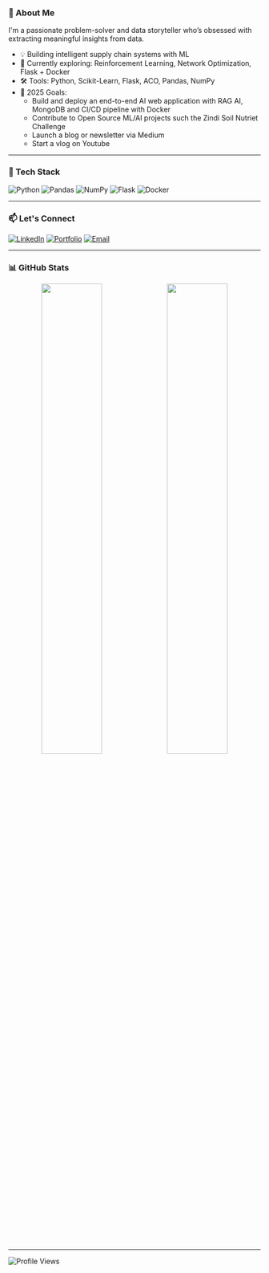 ### 🚀 About Me

I'm a passionate problem-solver and data storyteller who’s obsessed with extracting meaningful insights from data.

- 💡 Building intelligent supply chain systems with ML
- 🔭 Currently exploring: Reinforcement Learning, Network Optimization, Flask + Docker
- 🛠️ Tools: Python, Scikit-Learn, Flask, ACO, Pandas, NumPy
- 🌱 2025 Goals:
  - Build and deploy an end-to-end AI web application with RAG AI, MongoDB and CI/CD pipeline with Docker
  - Contribute to Open Source ML/AI projects such the Zindi Soil Nutriet Challenge
  - Launch a blog or newsletter via Medium
  - Start a vlog on Youtube 

---

### 🔧 Tech Stack

![Python](https://img.shields.io/badge/Python-Expert-3776AB?style=flat&logo=Python&logoColor=white&color=0D1117)
![Pandas](https://img.shields.io/badge/Pandas-Advanced-150458?style=flat&logo=Pandas&logoColor=white&color=0D1117)
![NumPy](https://img.shields.io/badge/Numpy-Advanced-013243?style=flat&logo=NumPy&logoColor=white&color=0D1117)
![Flask](https://img.shields.io/badge/Flask-Intermediate-000000?style=flat&logo=Flask&logoColor=white&color=0D1117)
![Docker](https://img.shields.io/badge/Docker-Learning-2496ED?style=flat&logo=Docker&logoColor=white&color=0D1117)

---

### 📫 Let's Connect

[![LinkedIn](https://img.shields.io/badge/LinkedIn-Connect-0077B5?style=for-the-badge&logo=linkedin&logoColor=white)](https://www.linkedin.com/in/stephen-waweru-b3133724/)
[![Portfolio](https://img.shields.io/badge/Portfolio-StephenWaweru.com-brightgreen?style=for-the-badge)](https://medium.com/@wawerunderitu8/stephen-nderitu-waweru-90e77644a654)
[![Email](https://img.shields.io/badge/Email-business@stephenwaweru.com-D14836?style=for-the-badge&logo=gmail&logoColor=white)](mailto:wawerunderitu8@gmail.com)

---

### 📊 GitHub Stats

<div align="center">
  <img width="49%" src="https://github-readme-streak-stats.herokuapp.com?user=StephenWaweru&theme=github-dark&hide_border=true" />
  <img width="49%" src="https://github-readme-stats.vercel.app/api?username=StephenWaweru&show_icons=true&theme=github_dark&hide_border=true" />
</div>

---

![Profile Views](https://komarev.com/ghpvc/?username=StephenWaweru&label=PROFILE+VIEWS&style=flat-square)

